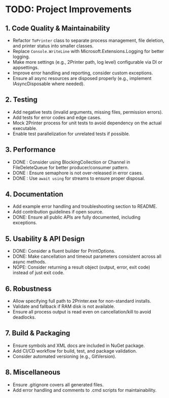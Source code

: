 # TODO: Project Improvements

## 1. Code Quality & Maintainability
- Refactor `ToPrinter` class to separate process management, file deletion, and printer status into smaller classes.
- Replace `Console.WriteLine` with Microsoft.Extensions.Logging for better logging.
- Make more settings (e.g., 2Printer path, log level) configurable via DI or appsettings.
- Improve error handling and reporting, consider custom exceptions.
- Ensure all async resources are disposed properly (e.g., implement IAsyncDisposable where needed).

## 2. Testing
- Add negative tests (invalid arguments, missing files, permission errors).
- Add tests for error codes and edge cases.
- Mock 2Printer process for unit tests to avoid dependency on the actual executable.
- Enable test parallelization for unrelated tests if possible.

## 3. Performance
- DONE : Consider using BlockingCollection or Channel in FileDeleteQueue for better producer/consumer pattern.
- DONE : Ensure semaphore is not over-released in error cases.
- DONE : Use `await using` for streams to ensure proper disposal.

## 4. Documentation
- Add example error handling and troubleshooting section to README.
- Add contribution guidelines if open source.
- DONE: Ensure all public APIs are fully documented, including exceptions.

## 5. Usability & API Design
- DONE: Consider a fluent builder for PrintOptions.
- DONE: Make cancellation and timeout parameters consistent across all async methods.
- NOPE: Consider returning a result object (output, error, exit code) instead of just exit code.

## 6. Robustness
- Allow specifying full path to 2Printer.exe for non-standard installs.
- Validate and fallback if RAM disk is not available.
- Ensure all process output is read even on cancellation/kill to avoid deadlocks.

## 7. Build & Packaging
- Ensure symbols and XML docs are included in NuGet package.
- Add CI/CD workflow for build, test, and package validation.
- Consider automated versioning (e.g., GitVersion).

## 8. Miscellaneous
- Ensure .gitignore covers all generated files.
- Add error handling and comments to .cmd scripts for maintainability.
